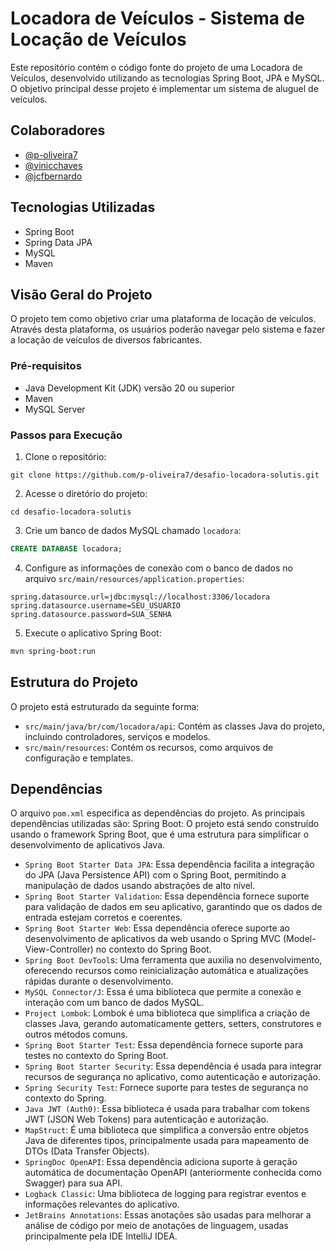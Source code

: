 # Locadora de Veículos - Sistema de Locação de Veículos

Este repositório contém o código fonte do projeto de uma Locadora de Veículos, desenvolvido utilizando as tecnologias Spring Boot, JPA e MySQL. O objetivo principal desse projeto é implementar um sistema de aluguel de veículos.

## Colaboradores

- [@p-oliveira7](https://github.com/p-oliveira7)
- [@vinicchaves](https://github.com/vinicchaves)
- [@jcfbernardo](https://github.com/jcfbernardo)

## Tecnologias Utilizadas

- Spring Boot
- Spring Data JPA
- MySQL
- Maven

## Visão Geral do Projeto

O projeto tem como objetivo criar uma plataforma de locação de veículos. Através desta plataforma, os usuários poderão navegar pelo sistema e fazer a locação de veículos de diversos fabricantes.

### Pré-requisitos

- Java Development Kit (JDK) versão 20 ou superior
- Maven
- MySQL Server
  
 ### Passos para Execução

1. Clone o repositório:

```
git clone https://github.com/p-oliveira7/desafio-locadora-solutis.git
```
2. Acesse o diretório do projeto:

```
cd desafio-locadora-solutis
```

3. Crie um banco de dados MySQL chamado `locadora`:

```sql
CREATE DATABASE locadora;
```

4. Configure as informações de conexão com o banco de dados no arquivo `src/main/resources/application.properties`:

```properties
spring.datasource.url=jdbc:mysql://localhost:3306/locadora
spring.datasource.username=SEU_USUARIO
spring.datasource.password=SUA_SENHA
```

5. Execute o aplicativo Spring Boot:

```bash
mvn spring-boot:run
```

## Estrutura do Projeto

O projeto está estruturado da seguinte forma:

- `src/main/java/br/com/locadora/api`: Contém as classes Java do projeto, incluindo controladores, serviços e modelos.
- `src/main/resources`: Contém os recursos, como arquivos de configuração e templates.

## Dependências

O arquivo `pom.xml` especifica as dependências do projeto. As principais dependências utilizadas são:
Spring Boot: O projeto está sendo construído usando o framework Spring Boot, que é uma estrutura para simplificar o desenvolvimento de aplicativos Java.

- `Spring Boot Starter Data JPA`: Essa dependência facilita a integração do JPA (Java Persistence API) com o Spring Boot, permitindo a manipulação de dados usando abstrações de alto nível.
- `Spring Boot Starter Validation`: Essa dependência fornece suporte para validação de dados em seu aplicativo, garantindo que os dados de entrada estejam corretos e coerentes.
- `Spring Boot Starter Web`: Essa dependência oferece suporte ao desenvolvimento de aplicativos da web usando o Spring MVC (Model-View-Controller) no contexto do Spring Boot.
- `Spring Boot DevTool`s: Uma ferramenta que auxilia no desenvolvimento, oferecendo recursos como reinicialização automática e atualizações rápidas durante o desenvolvimento.
- `MySQL Connector/J`: Essa é uma biblioteca que permite a conexão e interação com um banco de dados MySQL.
- `Project Lombok`: Lombok é uma biblioteca que simplifica a criação de classes Java, gerando automaticamente getters, setters, construtores e outros métodos comuns.
- `Spring Boot Starter Test`: Essa dependência fornece suporte para testes no contexto do Spring Boot.
- `Spring Boot Starter Security`: Essa dependência é usada para integrar recursos de segurança no aplicativo, como autenticação e autorização.
- `Spring Security Test`: Fornece suporte para testes de segurança no contexto do Spring.
- `Java JWT (Auth0)`: Essa biblioteca é usada para trabalhar com tokens JWT (JSON Web Tokens) para autenticação e autorização.
- `MapStruct`: É uma biblioteca que simplifica a conversão entre objetos Java de diferentes tipos, principalmente usada para mapeamento de DTOs (Data Transfer Objects).
- `SpringDoc OpenAPI`: Essa dependência adiciona suporte à geração automática de documentação OpenAPI (anteriormente conhecida como Swagger) para sua API.
- `Logback Classic`: Uma biblioteca de logging para registrar eventos e informações relevantes do aplicativo.
- `JetBrains Annotations`: Essas anotações são usadas para melhorar a análise de código por meio de anotações de linguagem, usadas principalmente pela IDE IntelliJ IDEA.
